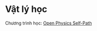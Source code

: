 # Vật lý học

Chương trình học: [Open Physics Self-Path](https://github.com/mejbass/Open-Source-Physics-Curicculum)